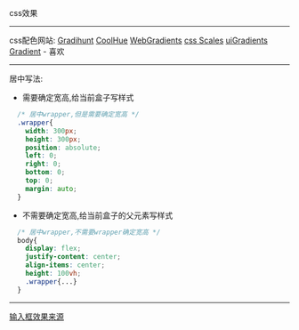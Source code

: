 css效果

****
css配色网站: 
[Gradihunt](https://gradihunt.com/)
[CoolHue](https://webkul.github.io/coolhue/)
[WebGradients](https://webgradients.com/)
[css Scales](https://bennettfeely.com/scales/)
[uiGradients](https://uigradients.com/#ColorsOfSky)
[Gradient](https://gradient.shapefactory.co/) - 喜欢

****
居中写法:
- 需要确定宽高,给当前盒子写样式
```css
  /* 居中wrapper,但是需要确定宽高 */
  .wrapper{
    width: 300px;
    height: 300px;
    position: absolute; 
    left: 0;
    right: 0;
    bottom: 0;
    top: 0;
    margin: auto;
  }
```
- 不需要确定宽高,给当前盒子的父元素写样式
```css
  /* 居中wrapper,不需要wrapper确定宽高 */
  body{
    display: flex;
    justify-content: center;
    align-items: center;
    height: 100vh;
    .wrapper{...}
  }
```

****
[输入框效果来源](https://www.bilibili.com/video/BV14D4y1Q74V)